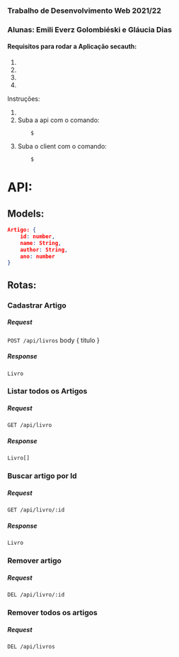 ### Trabalho de Desenvolvimento Web 2021/22
### Alunas: Emili Everz Golombiéski e Gláucia Dias

#### Requisitos para rodar a Aplicação secauth:

1. 
2. 
3. 
4. 

Instruções:

1. 
2. Suba a api com o comando: 
    ```console
        $ 
    ```
2. Suba o client com o comando: 
    ```console
        $ 
    ```

# API:

## Models:
```json
Artigo: {
    id: number,
    name: String,
    author: String,
    ano: number
}
```

## Rotas:
### Cadastrar Artigo
##### Request
`POST /api/livros` 
body {
    titulo
}
##### Response
    Livro
    
### Listar todos os Artigos
##### Request
`GET /api/livro` 
##### Response
    Livro[]

### Buscar artigo por Id
##### Request
`GET /api/livro/:id` 
##### Response
    Livro

### Remover artigo
##### Request
`DEL /api/livro/:id` 

### Remover todos os artigos
##### Request
`DEL /api/livros` 